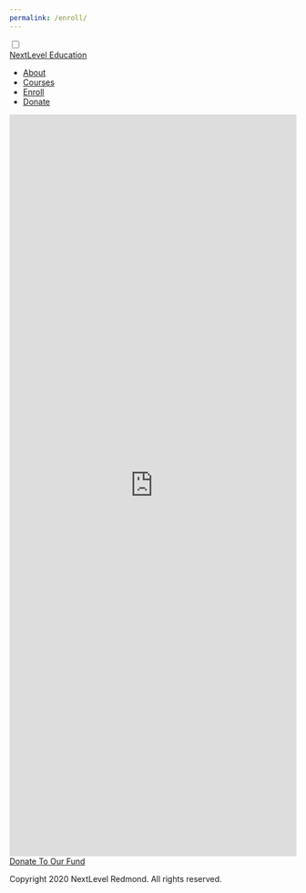 ```yaml
---
permalink: /enroll/
---
```

<head>
    <meta charset="UTF-8" />
    <meta name="viewport" content="width=device-width, initial-scale=1.0" />
    <meta http-equiv="X-UA-Compatible" content="ie=edge" />
    <link rel="stylesheet" href="https://jayd1903.github.io/mm-github-pages-starter/css/main.css" />
  </head>
  <body>
    <div class="container">
      <nav>
        <input type="checkbox" id="nav" class="hidden" />
        <label for="nav" class="nav-btn">
          <i></i>
          <i></i>
          <i></i>
        </label>
        <div class="logo">
          <a href="https://nextlevelredmond.com">NextLevel Education</a>
        </div>
        <div class="nav-wrapper">
          <ul>
            <li><a href="https://nextlevelredmond.com/about/">About</a></li>
            <li><a href="https://nextlevelredmond.com/courses/">Courses</a></li>
            <li><a href="https://nextlevelredmond.com/enroll/">Enroll</a></li>
            <li><a href="https://nextlevelredmond.com/donate/">Donate</a></li>
          </ul>
        </div>
      </nav>
    </div>
    <!--navigation ends-->
    <!--main-->
    <div class="spacer" />
    <div class="form">
      <iframe
          src="https://docs.google.com/forms/d/e/1FAIpQLSccqc7bu1aYMKZWeV2PrtpwONlhKBKyQjTjaZPqilrbVrTJog/viewform?embedded=true"
          width="100%"
          height="1300"
          frameborder="0"
          marginheight="0"
          marginwidth="0"
          class="doc"
          >Loading…</iframe
        >
    </div>
    <div class="donation">
    <a href="https://gf.me/u/x27wbq" class="button-1">Donate To Our Fund</a>
  </div>
    <!--content ends-->
    <div class="footer">
        <div id="footer-info">
          <p>Copyright 2020 NextLevel Redmond. All rights reserved.</p>
        </div>
        </div>
        <div class="clear"></div>
      </div>
  </body>
